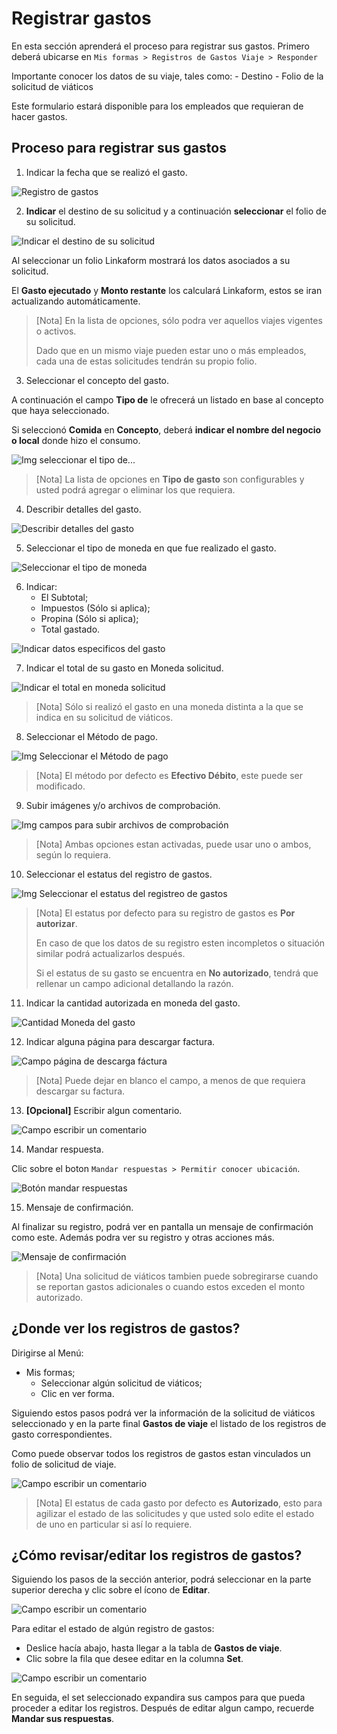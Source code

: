 # Registrar gastos

En esta sección aprenderá el proceso para registrar sus gastos. Primero deberá ubicarse en ``` Mis formas > Registros de Gastos Viaje > Responder ```

Importante conocer los datos de su viaje, tales como:
    - Destino
    - Folio de la solicitud de viáticos

Este formulario estará disponible para los empleados que requieran de hacer gastos.

## Proceso para registrar sus gastos

1. Indicar la fecha que se realizó el gasto.

![Registro de gastos](/imgs/Modulos/Viaticos/forms/registrar-gastos/1-registrar-gastos.png)


2. **Indicar** el destino de su solicitud y a continuación **seleccionar** el folio de su solicitud.

![Indicar el destino de su solicitud](/imgs/Modulos/Viaticos/forms/registrar-gastos/2-registrar-gastos.png)

Al seleccionar un folio Linkaform mostrará los datos asociados a su solicitud.

El **Gasto ejecutado** y **Monto restante** los calculará Linkaform, estos se iran actualizando automáticamente.

> [Nota]
> En la lista de opciones, sólo podra ver aquellos viajes vigentes o activos.
>
> Dado que en un mismo viaje pueden estar uno o más empleados, cada una de estas solicitudes tendrán su propio folio.



3. Seleccionar el concepto del gasto.

A continuación el campo **Tipo de** le ofrecerá un listado en base al concepto que haya seleccionado.

Si seleccionó **Comida** en **Concepto**, deberá **indicar el nombre del negocio o local** donde hizo el consumo.

![Img seleccionar el tipo de...](/imgs/Modulos/Viaticos/forms/registrar-gastos/3-registrar-gastos.png)


> [Nota] La lista de opciones en **Tipo de gasto** son configurables y usted podrá agregar o eliminar los que requiera.

4. Describir detalles del gasto.

![Describir detalles del gasto](/imgs/Modulos/Viaticos/forms/registrar-gastos/4-registrar-gastos.png)


5. Seleccionar el tipo de moneda en que fue realizado el gasto.

![Seleccionar el tipo de moneda](/imgs/Modulos/Viaticos/forms/registrar-gastos/5-registrar-gastos.png)


6. Indicar:
    - El Subtotal;
    - Impuestos (Sólo si aplica);
    - Propina (Sólo si aplica);
    - Total gastado.

![Indicar datos especificos del gasto](/imgs/Modulos/Viaticos/forms/registrar-gastos/6-registrar-gastos.png)


7. Indicar el total de su gasto en Moneda solicitud.

![Indicar el total en moneda solicitud](/imgs/Modulos/Viaticos/forms/registrar-gastos/7-registrar-gastos.png)

> [Nota] Sólo si realizó el gasto en una moneda distinta a la que se indica en su solicitud de viáticos.


8. Seleccionar el Método de pago.

![Img Seleccionar el Método de pago](/imgs/Modulos/Viaticos/forms/registrar-gastos/8-registrar-gastos.png)

> [Nota] El método por defecto es **Efectivo   Débito**, este puede ser modificado.


9. Subir imágenes y/o archivos de comprobación.

![Img campos para subir archivos de comprobación](/imgs/Modulos/Viaticos/forms/registrar-gastos/9-registrar-gastos.png)

> [Nota] Ambas opciones estan activadas, puede usar uno o ambos, según lo requiera.



10. Seleccionar el estatus del registro de gastos.

![Img Seleccionar el estatus del registreo de gastos](/imgs/Modulos/Viaticos/forms/registrar-gastos/10-registrar-gastos.png)


> [Nota]
> El estatus por defecto para su registro de gastos es **Por autorizar**.
>
> En caso de que los datos de su registro esten incompletos o situación similar podrá actualizarlos después.
>
> Si el estatus de su gasto se encuentra en **No autorizado**, tendrá que rellenar un campo adicional detallando la razón.


11. Indicar la cantidad autorizada en moneda del gasto.

![Cantidad Moneda del gasto](/imgs/Modulos/Viaticos/forms/registrar-gastos/11-registrar-gastos.png)



12. Indicar alguna página para descargar factura.

![Campo página de descarga fáctura](/imgs/Modulos/Viaticos/forms/registrar-gastos/12-registrar-gastos.png)


> [Nota]
> Puede dejar en blanco el campo, a menos de que requiera descargar su factura.


13. **[Opcional]** Escribir algun comentario.

![Campo escribir un comentario](/imgs/Modulos/Viaticos/forms/registrar-gastos/13-registrar-gastos.png)

14. Mandar respuesta.

Clic sobre el boton ```Mandar respuestas > Permitir conocer ubicación```.

![Botón mandar respuestas](/imgs/Modulos/Viaticos/forms/registrar-gastos/14-registrar-gastos.png)



15. Mensaje de confirmación.

Al finalizar su registro, podrá ver en pantalla un mensaje de confirmación como este. Además podra ver su registro y otras acciones más.

![Mensaje de confirmación](/imgs/Modulos/Viaticos/forms/registrar-gastos/15-registrar-gastos.png)



> [Nota]
> Una solicitud de viáticos tambien puede sobregirarse cuando se reportan gastos adicionales o cuando estos exceden el monto autorizado.


## ¿Donde ver los registros de gastos?

Dirigirse al Menú:

- Mis formas;
  - Seleccionar algún solicitud de viáticos;
  - Clic en ver forma.

Siguiendo estos pasos podrá ver la información de la solicitud de viáticos seleccionado y en la parte final **Gastos de viaje** el listado de los registros de gasto correspondientes.

Como puede observar todos los registros de gastos estan vinculados un folio de solicitud de viaje.


![Campo escribir un comentario](/imgs/Modulos/Viaticos/forms/registrar-gastos/1-ver-registro-gastos.png)


> [Nota]
> El estatus de cada gasto por defecto es **Autorizado**, esto para agilizar el estado de las solicitudes y que usted solo edite el estado de uno en particular si así lo requiere.


## ¿Cómo revisar/editar los registros de gastos?

Siguiendo los pasos de la sección anterior, podrá seleccionar en la parte superior derecha y clic sobre el ícono de **Editar**.

![Campo escribir un comentario](/imgs/Modulos/Viaticos/forms/registrar-gastos/2-ver-registro-gastos.png)

Para editar el estado de algún registro de gastos:

- Deslice hacía abajo, hasta llegar a la tabla de **Gastos de viaje**.
- Clic sobre la fila que desee editar en la columna **Set**.

![Campo escribir un comentario](/imgs/Modulos/Viaticos/forms/registrar-gastos/1-editar-registro-gastos.png)


En seguida, el set seleccionado expandira sus campos para que pueda proceder a editar los registros. Después de editar algun campo, recuerde **Mandar sus respuestas**.